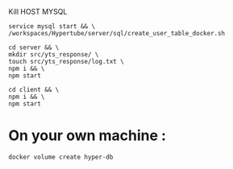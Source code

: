 Kill HOST MYSQL

```
service mysql start && \
/workspaces/Hypertube/server/sql/create_user_table_docker.sh
```
```
cd server && \
mkdir src/yts_response/ \
touch src/yts_response/log.txt \
npm i && \
npm start
```
```
cd client && \
npm i && \
npm start
```

# On your own machine :
```
docker volume create hyper-db
```
